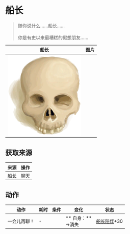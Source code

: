 # 船长  
> 随你说什么……船长……<br><br>你是有史以来最糟糕的假想朋友……  
  
  船长  |   图片   
 ----  |  ----:   
   |  <img decoding="async" src="Sprite/Skull.png" href="a.md" style="max-width:300px;max-height:300px;">   
  
## 获取来源  
来源  |  操作  
----  |  ----  
[船长](Captain.md)  |  聊天  
## 动作  
动作  |  耗时  |  条件  |  变化  |  状态  
----  |  ----  |  ----  |  ----  |  ----  
一会儿再聊！<br>  |  -  |    |  ** 自身：**<br>→消失  |  [船长陪伴](CaptainCompany.md)+30  


<script>document.title="船长 - 卡牌生存百科 Card Survival Wiki";</script>